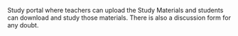 Study portal where teachers can upload the Study Materials and students can download and study those materials. There is also a discussion form for any doubt.
